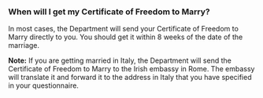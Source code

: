 ###  When will I get my Certificate of Freedom to Marry?

In most cases, the Department will send your Certificate of Freedom to Marry
directly to you. You should get it within 8 weeks of the date of the marriage.

**Note:** If you are getting married in Italy, the Department will send the
Certificate of Freedom to Marry to the Irish embassy in Rome. The embassy will
translate it and forward it to the address in Italy that you have specified in
your questionnaire.
